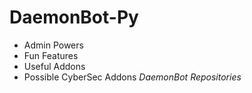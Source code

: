 # DaemonBot-Py
- Admin Powers
- Fun Features
- Useful Addons 
- Possible CyberSec Addons
*DaemonBot Repositories*
